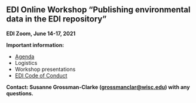 ## EDI Online Workshop “Publishing environmental data in the EDI repository”

**EDI Zoom, June 14-17, 2021**

**Important information:**

* [Agenda](https://github.com/EDIorg/workshops/blob/master/Online_data_publishing_14-17June2021/agenda.md)
* Logistics
* Workshop presentations
* [EDI Code of Conduct](https://environmentaldatainitiative.org/about/environmental-data-initiative-code-of-conduct/)

**Contact: Susanne Grossman-Clarke (grossmanclar@wisc.edu) with any questions.**
